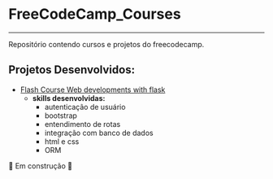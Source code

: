 # FreeCodeCamp_Courses
---

Repositório contendo cursos e projetos do freecodecamp.

## Projetos Desenvolvidos:
  - [Flash Course Web developments with flask](./Flask_Course_Web_Application)
    - **skills desenvolvidas:**
      - autenticação de usuário
      - bootstrap
      - entendimento de rotas
      - integração com banco de dados
      - html e css
      - ORM

:construction: Em construção :construction:
